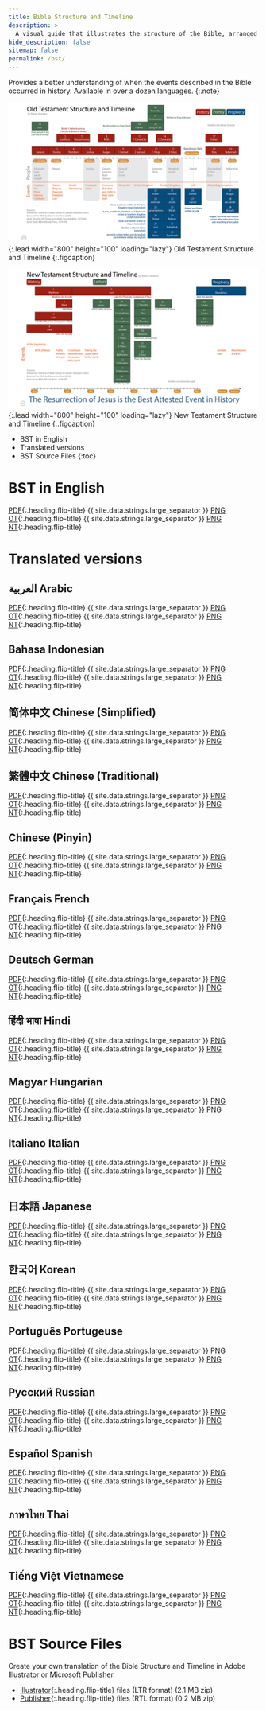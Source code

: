 ```yaml
---
title: Bible Structure and Timeline
description: >
  A visual guide that illustrates the structure of the Bible, arranged chronologically. 
hide_description: false
sitemap: false
permalink: /bst/
---
```


Provides a better understanding of when the events described in the Bible occurred in history. 
Available in over a dozen languages.
{:.note}

![Full-width image](../assets/img/projects/bstot.png){:.lead width="800" height="100" loading="lazy"}
Old Testament Structure and Timeline
{:.figcaption}

![Full-width image](../assets/img/projects/bstnt.png){:.lead width="800" height="100" loading="lazy"}
New Testament Structure and Timeline
{:.figcaption}

* BST in English
* Translated versions
* BST Source Files
{:toc}

# BST in English
[PDF](../assets/pdfs/BibleStructureTimeline.pdf){:.heading.flip-title} <span class="icon-file-pdf"></span>{{ site.data.strings.large_separator }}
[PNG OT](../assets/img/hd/bstothd.png){:.heading.flip-title} <span class="icon-file-picture"></span>{{ site.data.strings.large_separator }}
[PNG NT](../assets/img/hd/bstnthd.png){:.heading.flip-title} <span class="icon-file-picture"></span>

# Translated versions  
## العربية Arabic 
[PDF](../assets/pdfs/الترتيبالزمنيوالهيكليالكتابالمقدس.pdf){:.heading.flip-title} <span class="icon-file-pdf"></span>{{ site.data.strings.large_separator }}
[PNG OT](){:.heading.flip-title} <span class="icon-file-picture"></span>{{ site.data.strings.large_separator }}
[PNG NT](){:.heading.flip-title} <span class="icon-file-picture"></span>

## Bahasa Indonesian
[PDF](../assets/pdfs/StrukturdanKronologiAlkitab_BahasaIndonesia.pdf){:.heading.flip-title} <span class="icon-file-pdf"></span>{{ site.data.strings.large_separator }}
[PNG OT](../assets/img/hd/bstothdbahasaindonesia.png){:.heading.flip-title} <span class="icon-file-picture"></span>{{ site.data.strings.large_separator }}
[PNG NT](../assets/img/hd/bstnthdbahasaindonesia.png){:.heading.flip-title} <span class="icon-file-picture"></span>

## 简体中文 Chinese (Simplified)
[PDF](../assets/pdfs/圣经架构与时间表(简化字).pdf){:.heading.flip-title} <span class="icon-file-pdf"></span>{{ site.data.strings.large_separator }}
[PNG OT](../assets/img/hd/bstothdsimplified.png){:.heading.flip-title} <span class="icon-file-picture"></span>{{ site.data.strings.large_separator }}
[PNG NT](../assets/img/hd/bstnthdsimplified.png){:.heading.flip-title} <span class="icon-file-picture"></span>

## 繁體中文 Chinese (Traditional)
[PDF](../assets/pdfs/聖經架構與時間表(繁體字).pdf){:.heading.flip-title} <span class="icon-file-pdf"></span>{{ site.data.strings.large_separator }}
[PNG OT](../assets/img/hd/bstothdtraditional.png){:.heading.flip-title} <span class="icon-file-picture"></span>{{ site.data.strings.large_separator }}
[PNG NT](../assets/img/hd/bstnthdtraditional.png){:.heading.flip-title} <span class="icon-file-picture"></span>

## Chinese (Pinyin)
[PDF](../assets/pdfs/SimplifiedChinesePinyin.pdf){:.heading.flip-title} <span class="icon-file-pdf"></span>{{ site.data.strings.large_separator }}
[PNG OT](){:.heading.flip-title} <span class="icon-file-picture"></span>{{ site.data.strings.large_separator }}
[PNG NT](){:.heading.flip-title} <span class="icon-file-picture"></span>

## Français French
[PDF](../assets/pdfs/StructureBibliqueEtChronologie.pdf){:.heading.flip-title} <span class="icon-file-pdf"></span>{{ site.data.strings.large_separator }}
[PNG OT](../assets/img/hd/bstothdfrench.png){:.heading.flip-title} <span class="icon-file-picture"></span>{{ site.data.strings.large_separator }}
[PNG NT](../assets/img/hd/bstnthdfrench.png){:.heading.flip-title} <span class="icon-file-picture"></span>

## Deutsch German
[PDF](../assets/pdfs/GliederungUndZeitleisteDerBibel.pdf){:.heading.flip-title} <span class="icon-file-pdf"></span>{{ site.data.strings.large_separator }}
[PNG OT](){:.heading.flip-title} <span class="icon-file-picture"></span>{{ site.data.strings.large_separator }}
[PNG NT](){:.heading.flip-title} <span class="icon-file-picture"></span>

##  हिंदी भाषा Hindi
[PDF](../assets/pdfs/बाइबिलसंरचनाऔरसमयरेखा.pdf){:.heading.flip-title} <span class="icon-file-pdf"></span>{{ site.data.strings.large_separator }}
[PNG OT](../assets/img/hd/bstothdhindi.png){:.heading.flip-title} <span class="icon-file-picture"></span>{{ site.data.strings.large_separator }}
[PNG NT](../assets/img/hd/bstnthdhindi.png){:.heading.flip-title} <span class="icon-file-picture"></span>

## Magyar Hungarian
[PDF](../assets/pdfs/BibliaSzerkezeteEsIdorendje.pdf){:.heading.flip-title} <span class="icon-file-pdf"></span>{{ site.data.strings.large_separator }}
[PNG OT](){:.heading.flip-title} <span class="icon-file-picture"></span>{{ site.data.strings.large_separator }}
[PNG NT](){:.heading.flip-title} <span class="icon-file-picture"></span>

## Italiano Italian
[PDF](../assets/pdfs/StrutturaELineaCronologicaDellaBibbia.pdf){:.heading.flip-title} <span class="icon-file-pdf"></span>{{ site.data.strings.large_separator }}
[PNG OT](){:.heading.flip-title} <span class="icon-file-picture"></span>{{ site.data.strings.large_separator }}
[PNG NT](){:.heading.flip-title} <span class="icon-file-picture"></span>

##  日本語 Japanese
[PDF](../assets/pdfs/聖書の構造と時系列.pdf){:.heading.flip-title} <span class="icon-file-pdf"></span>{{ site.data.strings.large_separator }}
[PNG OT](../assets/img/hd/bstothdjapanese.png){:.heading.flip-title} <span class="icon-file-picture"></span>{{ site.data.strings.large_separator }}
[PNG NT](../assets/img/hd/bstnthdjapanese.png){:.heading.flip-title} <span class="icon-file-picture"></span>

## 한국어 Korean
[PDF](../assets/pdfs/성경의구조와%20연대기.pdf){:.heading.flip-title} <span class="icon-file-pdf"></span>{{ site.data.strings.large_separator }}
[PNG OT](){:.heading.flip-title} <span class="icon-file-picture"></span>{{ site.data.strings.large_separator }}
[PNG NT](){:.heading.flip-title} <span class="icon-file-picture"></span>

## Português Portugeuse
[PDF](../assets/pdfs/EstruturaBiblicaECronologia.pdf){:.heading.flip-title} <span class="icon-file-pdf"></span>{{ site.data.strings.large_separator }}
[PNG OT](){:.heading.flip-title} <span class="icon-file-picture"></span>{{ site.data.strings.large_separator }}
[PNG NT](){:.heading.flip-title} <span class="icon-file-picture"></span>

## Русский Russian
[PDF](../assets/pdfs/БиблейскаяСтруктураиИсторическаяЛиния.pdf){:.heading.flip-title} <span class="icon-file-pdf"></span>{{ site.data.strings.large_separator }}
[PNG OT](){:.heading.flip-title} <span class="icon-file-picture"></span>{{ site.data.strings.large_separator }}
[PNG NT](){:.heading.flip-title} <span class="icon-file-picture"></span>

## Español Spanish
[PDF](../assets/pdfs/EstructuraBiblicaYCronograma.pdf){:.heading.flip-title} <span class="icon-file-pdf"></span>{{ site.data.strings.large_separator }}
[PNG OT](){:.heading.flip-title} <span class="icon-file-picture"></span>{{ site.data.strings.large_separator }}
[PNG NT](){:.heading.flip-title} <span class="icon-file-picture"></span>

## ภาษาไทย Thai
[PDF](../assets/pdfs/โครงสร้างและช่วงเวลาในพระคัมภีร์.pdf){:.heading.flip-title} <span class="icon-file-pdf"></span>{{ site.data.strings.large_separator }}
[PNG OT](../assets/img/hd/bstothdthai.png){:.heading.flip-title} <span class="icon-file-picture"></span>{{ site.data.strings.large_separator }}
[PNG NT](../assets/img/hd/bstnthdthai.png){:.heading.flip-title} <span class="icon-file-picture"></span>

## Tiếng Việt Vietnamese
[PDF](../assets/pdfs/VietnameseBST.pdf){:.heading.flip-title} <span class="icon-file-pdf"></span>{{ site.data.strings.large_separator }}
[PNG OT](){:.heading.flip-title} <span class="icon-file-picture"></span>{{ site.data.strings.large_separator }}
[PNG NT](){:.heading.flip-title} <span class="icon-file-picture"></span>

# BST Source Files
Create your own translation of the Bible Structure and Timeline in Adobe Illustrator or Microsoft Publisher.

* [Illustrator](../assets/zip/Illustrator.zip){:.heading.flip-title} files (LTR format) <span class="icon-file-zip"></span> (2.1 MB zip)
* [Publisher](../assets/zip/Publisher.zip){:.heading.flip-title} files (RTL format) <span class="icon-file-zip"></span> (0.2 MB zip)